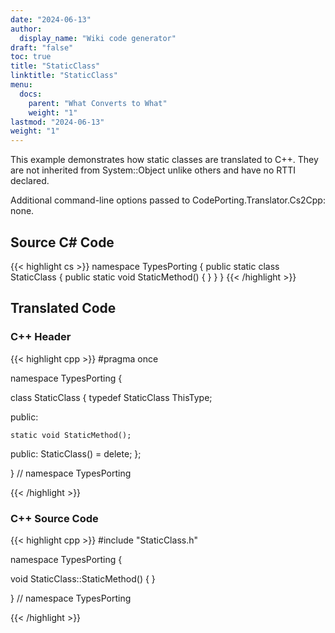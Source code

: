 ```yaml
---
date: "2024-06-13"
author:
  display_name: "Wiki code generator"
draft: "false"
toc: true
title: "StaticClass"
linktitle: "StaticClass"
menu:
  docs:
    parent: "What Converts to What"
    weight: "1"
lastmod: "2024-06-13"
weight: "1"
---
```


This example demonstrates how static classes are translated to C++. They are not inherited from System::Object unlike others and have no RTTI declared.

Additional command-line options passed to CodePorting.Translator.Cs2Cpp: none.

## Source C# Code ##

{{< highlight cs >}}
namespace TypesPorting
{
    public static class StaticClass
    {
        public static void StaticMethod()
        {
        }
    }
}
{{< /highlight >}}

## Translated Code ##

### C++ Header ###

{{< highlight cpp >}}
#pragma once

namespace TypesPorting {

class StaticClass
{
    typedef StaticClass ThisType;
    
public:

    static void StaticMethod();
    
public:
    StaticClass() = delete;
};

} // namespace TypesPorting



{{< /highlight >}}

### C++ Source Code ###

{{< highlight cpp >}}
#include "StaticClass.h"

namespace TypesPorting {

void StaticClass::StaticMethod()
{
}

} // namespace TypesPorting

{{< /highlight >}}
